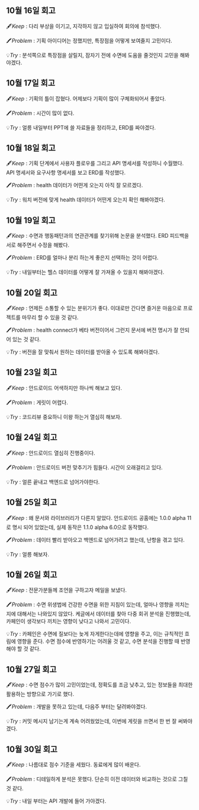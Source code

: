## 10월 16일 회고

🖋️*Keep* : 다리 부상을 이기고, 지각하지 않고 입실하여 회의에 참석했다.

🖍️*Problem* : 기획 아이디어는 정했지만, 특장점을 어떻게 보여줄지 고민이다.

💡*Try* : 분석쪽으로 특장점을 살릴지, 잠자기 전에 수면에 도움을 줄것인지 고민을 해봐야겠다.

## 10월 17일 회고

🖋️*Keep* : 기획의 틀이 잡혔다. 어제보다 기획이 많이 구체화되어서 좋았다.

🖍️*Problem* : 시간이 많이 없다. 

💡*Try* : 얼릉 내일부터 PPT에 쓸 자료들을 정리하고, ERD를 짜야겠다.

## 10월 18일 회고

🖋️*Keep* : 기획 단계에서 사용자 플로우를 그리고 API 명세서를 작성하니 수월했다. API 명세서와 요구사항 명세서를 보고 ERD를 작성했다.

🖍️*Problem* : health 데이터가 어떤게 오는지 아직 잘 모르겠다.

💡*Try* : 워치 버전에 맞게 health 데이터가 어떤게 오는지 확인 해봐야겠다.

## 10월 19일 회고

🖋️*Keep* : 수면과 행동패턴과의 연관관계를 찾기위해 논문을 분석했다. ERD 피드백을 서로 해주면서 수정을 해봤다.

🖍️*Problem* : ERD를 얼마나 분리 하는게 좋은지 선택하는 것이 어렵다.

💡*Try* : 내일부터는 헬스 데이터를 어떻게 잘 가져올 수 있을지 해봐야겠다.

## 10월 20일 회고

🖋️*Keep* : 언제든 소통할 수 있는 분위기가 좋다. 이대로만 간다면 즐거운 마음으로 프로젝트를 마무리 할 수 있을 것 같다.

🖍️*Problem* : health connect가 베타 버전이어서 그런지 문서에 버전 명시가 잘 안되어 있는 것 같다. 

💡*Try* : 버전을 잘 맞춰서 원하는 데이터를 받아올 수 있도록 해봐야겠다.

## 10월 23일 회고

🖋️*Keep* : 안드로이드 어색하지만 하나씩 해보고 있다.

🖍️*Problem* : 게릿이 어렵다.

💡*Try* : 코드리뷰 중요하니 이왕 하는거 열심히 해보자.

## 10월 24일 회고

🖋️*Keep* : 안드로이드 열심히 진행중이다.

🖍️*Problem* : 안드로이드 버전 맞추기가 힘들다. 시간이 오래걸리고 있다. 

💡*Try* : 얼른 끝내고 백엔드로 넘어가야한다.

## 10월 25일 회고

🖋️*Keep* : 왜 문서와 라이브러리가 다른지 알았다. 안드로이드 공홈에는 1.0.0 alpha 11로 명시 되어 있었는데, 실제 동작은 1.1.0 alpha 6.0으로 동작했다. 

🖍️*Problem* : 데이터 빨리 받아오고 백엔드로 넘어가려고 했는데, 난항을 겪고 있다.

💡*Try* : 얼릉 해보자.

## 10월 26일 회고

🖋️*Keep* : 전문가분들께 조언을 구하고자 메일을 보냈다.

🖍️*Problem* : 수면 위생법에 건강한 수면을 위한 지침이 있는데, 얼마나 영향을 끼치는지에 대해서는 나와있지 않았다. 케글에서 데이터를 찾아 다중 회귀 분석을 진행했는데, 카페인이 생각보다 끼치는 영향이 낮다고 나와서 고민이다.

💡*Try* : 카페인은 수면에 질보다는 늦게 자게한다는데에 영향을 주고, 이는 규칙적인 흐림에 영향을 준다. 수면 점수에 반영하기는 어려울 것 같고, 수면 분석을 진행할 때 반영해야 할 것 같다.

## 10월 27일 회고

🖋️*Keep* : 수면 점수가 많이 고민이었는데, 정확도를 조금 낮추고, 있는 정보들을 최대한 활용하는 방향으로 가기로 했다.

🖍️*Problem* : 개발을 못하고 있는데, 다음주 부터는 달려봐야겠다.

💡*Try* : 커밋 메시지 남기는게 계속 어려웠었는데, 이번에 게릿을 쓰면서 한 번 잘 써봐야겠다.

## 10월 30일 회고

🖋️*Keep* : 나름대로 점수 기준을 세웠다. 동료에게 많이 배운다.

🖍️*Problem* : 디테일하게 분석은 못했다. 단순히 이전 데이터와 비교하는 것으로 그칠 것 같다.

💡*Try* : 내일 부터는 API 개발에 들어 가야겠다.